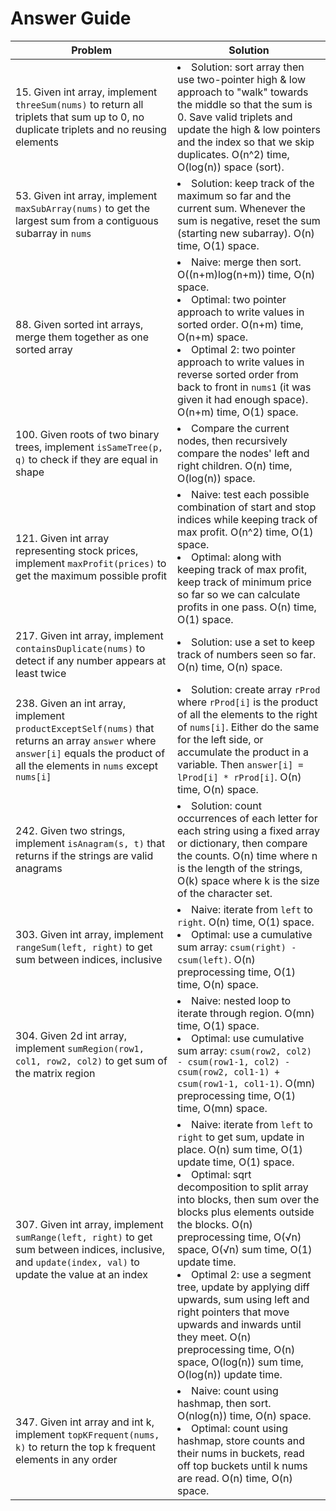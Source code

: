 # Answer Guide
| Problem | Solution |
| --- | --- |
| 15. Given int array, implement `threeSum(nums)` to return all triplets that sum up to 0, no duplicate triplets and no reusing elements | <li>Solution: sort array then use two-pointer high & low approach to "walk" towards the middle so that the sum is 0. Save valid triplets and update the high & low pointers and the index so that we skip duplicates. O(n^2) time, O(log(n)) space (sort). |
| 53. Given int array, implement `maxSubArray(nums)` to get the largest sum from a contiguous subarray in `nums` | <li>Solution: keep track of the maximum so far and the current sum. Whenever the sum is negative, reset the sum (starting new subarray). O(n) time, O(1) space. |
| 88. Given sorted int arrays, merge them together as one sorted array | <li>Naive: merge then sort. O((n+m)log(n+m)) time, O(n) space.<li>Optimal: two pointer approach to write values in sorted order. O(n+m) time, O(n+m) space.<li>Optimal 2: two pointer approach to write values in reverse sorted order from back to front in `nums1` (it was given it had enough space). O(n+m) time, O(1) space. |
| 100. Given roots of two binary trees, implement `isSameTree(p, q)` to check if they are equal in shape | <li>Compare the current nodes, then recursively compare the nodes' left and right children. O(n) time, O(log(n)) space. |
| 121. Given int array representing stock prices, implement `maxProfit(prices)` to get the maximum possible profit | <li>Naive: test each possible combination of start and stop indices while keeping track of max profit. O(n^2) time, O(1) space.<li>Optimal: along with keeping track of max profit, keep track of minimum price so far so we can calculate profits in one pass. O(n) time, O(1) space.
| 217. Given int array, implement `containsDuplicate(nums)` to detect if any number appears at least twice | <li>Solution: use a set to keep track of numbers seen so far. O(n) time, O(n) space. |
| 238. Given an int array, implement `productExceptSelf(nums)` that returns an array `answer` where `answer[i]` equals the product of all the elements in `nums` except `nums[i]` | <li>Solution: create array `rProd` where `rProd[i]` is the product of all the elements to the right of `nums[i]`. Either do the same for the left side, or accumulate the product in a variable. Then `answer[i] = lProd[i] * rProd[i]`. O(n) time, O(n) space. |
| 242. Given two strings, implement `isAnagram(s, t)` that returns if the strings are valid anagrams | <li>Solution: count occurrences of each letter for each string using a fixed array or dictionary, then compare the counts. O(n) time where n is the length of the strings, O(k) space where k is the size of the character set. |
| 303. Given int array, implement `rangeSum(left, right)` to get sum between indices, inclusive | <li>Naive: iterate from `left` to `right`. O(n) time, O(1) space.<li>Optimal: use a cumulative sum array: `csum(right) - csum(left)`. O(n) preprocessing time, O(1) time, O(n) space. |
| 304. Given 2d int array, implement `sumRegion(row1, col1, row2, col2)` to get sum of the matrix region | <li>Naive: nested loop to iterate through region. O(mn) time, O(1) space.<li>Optimal: use cumulative sum array: `csum(row2, col2) - csum(row1-1, col2) - csum(row2, col1-1) + csum(row1-1, col1-1)`. O(mn) preprocessing time, O(1) time, O(mn) space. |
| 307. Given int array, implement `sumRange(left, right)` to get sum between indices, inclusive, and `update(index, val)` to update the value at an index | <li>Naive: iterate from `left` to `right` to get sum, update in place. O(n) sum time, O(1) update time, O(1) space.<li>Optimal: sqrt decomposition to split array into blocks, then sum over the blocks plus elements outside the blocks. O(n) preprocessing time, O(√n) space, O(√n) sum time, O(1) update time.<li>Optimal 2: use a segment tree, update by applying diff upwards, sum using left and right pointers that move upwards and inwards until they meet. O(n) preprocessing time, O(n) space, O(log(n)) sum time, O(log(n)) update time. |
| 347. Given int array and int k, implement `topKFrequent(nums, k)` to return the top k frequent elements in any order | <li>Naive: count using hashmap, then sort. O(nlog(n)) time, O(n) space.<li>Optimal: count using hashmap, store counts and their nums in buckets, read off top buckets until k nums are read. O(n) time, O(n) space. |
